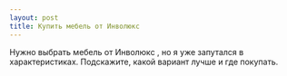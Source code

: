 ```yaml
---
layout: post 
title: Купить мебель от Инволюкс 
--- 
```

Нужно выбрать мебель от Инволюкс , но я уже запутался в характеристиках. Подскажите, какой вариант лучше и где покупать.